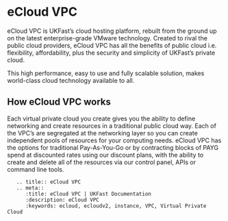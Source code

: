 # eCloud VPC

eCloud VPC is UKFast’s cloud hosting platform, rebuilt from the ground  up on the latest enterprise-grade VMware technology. Created to rival the public cloud providers, eCloud VPC has all the benefits of public cloud i.e. flexibility, affordability, plus the security and simplicity of UKFast’s private cloud.   

This high performance, easy to use and fully scalable solution, makes world-class cloud technology available to all.  

## How eCloud VPC works

Each virtual private cloud you create gives you the ability to define networking and create resources in a traditional public cloud way. Each of the VPC’s are segregated at the networking layer so you can create independent pools of resources for your computing needs. eCloud VPC has the options for traditional Pay-As-You-Go or by contracting blocks of PAYG spend at discounted rates using our discount plans, with the ability to create and delete all of the resources via our control panel, APIs or command line tools.  


```eval_rst
   .. title:: eCloud VPC
   .. meta::
      :title: eCloud VPC | UKFast Documentation
      :description: eCloud VPC
      :keywords: ecloud, ecloudv2, instance, VPC, Virtual Private Cloud
```
